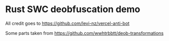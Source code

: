 # Rust SWC deobfuscation demo

All credit goes to https://github.com/levi-nz/vercel-anti-bot

Some parts taken from https://github.com/wwhtrbbtt/deob-transformations
